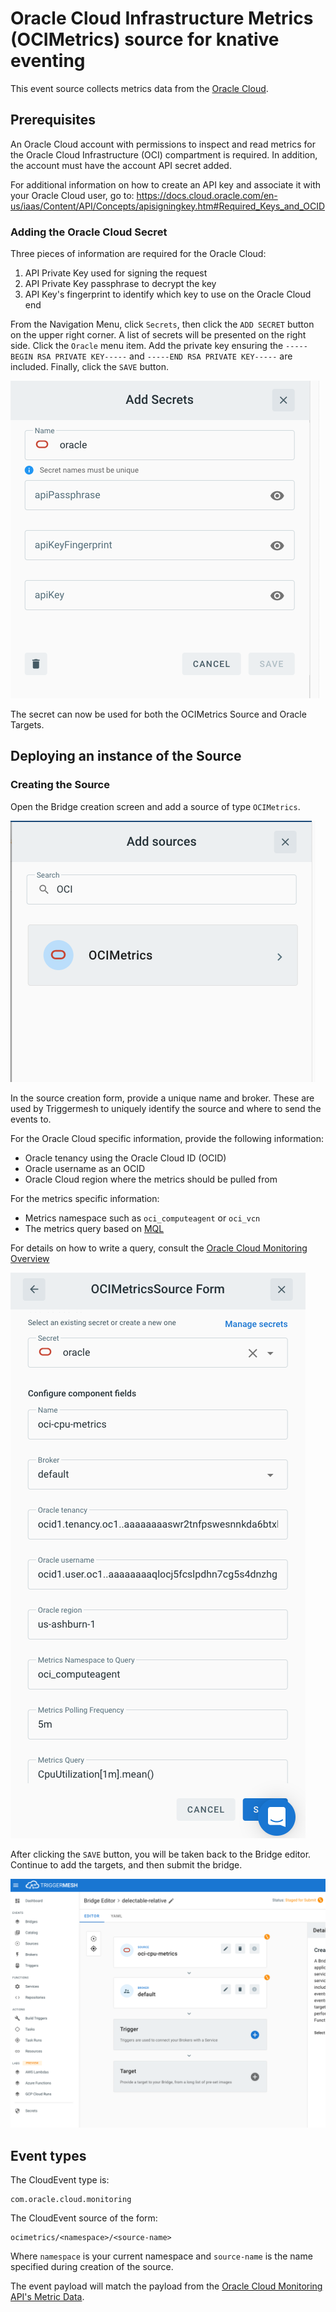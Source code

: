 # Oracle Cloud Infrastructure Metrics (OCIMetrics) source for knative eventing

This event source collects metrics data from the [Oracle Cloud](https://cloud.oracle.com).

## Prerequisites

An Oracle Cloud account with permissions to inspect and read metrics for the
Oracle Cloud Infrastructure (OCI) compartment is required.  In addition, the
account must have the account API secret added.

For additional information on how to create an API key and associate it with
your Oracle Cloud user, go to: https://docs.cloud.oracle.com/en-us/iaas/Content/API/Concepts/apisigningkey.htm#Required_Keys_and_OCID

### Adding the Oracle Cloud Secret

Three pieces of information are required for the Oracle Cloud:
1. API Private Key used for signing the request
1. API Private Key passphrase to decrypt the key
1. API Key's fingerprint to identify which key to use on the Oracle Cloud end

From the Navigation Menu, click `Secrets`, then click the `ADD SECRET` button on
the upper right corner. A list of secrets will be presented on the right side.
Click the `Oracle` menu item.  Add the private key ensuring the `-----BEGIN RSA PRIVATE KEY-----`
and `-----END RSA PRIVATE KEY-----` are included.  Finally, click the `SAVE` button.

![Adding an Oracle Cloud API Secret](../images/ocimetrics-source/oracle-add-secret.png)

The secret can now be used for both the OCIMetrics Source and Oracle Targets.

## Deploying an instance of the Source

### Creating the Source
Open the Bridge creation screen and add a source of type `OCIMetrics`.

![Adding an OCI Metric](../images/ocimetrics-source/create-bridge-1.png)

In the source creation form, provide a unique name and broker. These are used by
Triggermesh to uniquely identify the source and where to send the events to.

For the Oracle Cloud specific information, provide the following information:
* Oracle tenancy using the Oracle Cloud ID (OCID)
* Oracle username as an OCID
* Oracle Cloud region where the metrics should be pulled from

For the metrics specific information:
* Metrics namespace such as `oci_computeagent` or `oci_vcn`
* The metrics query based on [MQL](https://docs.cloud.oracle.com/en-us/iaas/Content/Monitoring/Reference/mql.htm)

For details on how to write a query, consult the
[Oracle Cloud Monitoring Overview](https://docs.cloud.oracle.com/en-us/iaas/Content/Monitoring/Concepts/monitoringoverview.htm)

![Adding OCI Metric Details](../images/ocimetrics-source/create-bridge-2.png)

After clicking the `SAVE` button, you will be taken back to the Bridge editor.
Continue to add the targets, and then submit the bridge.

![Bridge overview](../images/ocimetrics-source/create-bridge-3.png)

## Event types

The CloudEvent type is:

    com.oracle.cloud.monitoring

The CloudEvent source of the form:

    ocimetrics/<namespace>/<source-name>

Where `namespace` is your current namespace and `source-name` is the name
specified during creation of the source.

The event payload will match the payload from the [Oracle Cloud Monitoring API's
Metric Data](https://docs.cloud.oracle.com/en-us/iaas/api/#/en/monitoring/20180401/MetricData/).
